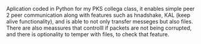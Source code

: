 Aplication coded in Python for my PKS collega class, it enables simple peer 2 peer communication along with features such as hnadshake, KAL (keep alive functionality), and is able to not only transfer messeges but also files.
There are also meassures that controlll if packets are not being corrupted, and there is optionality to temper with files, to check that feature.
